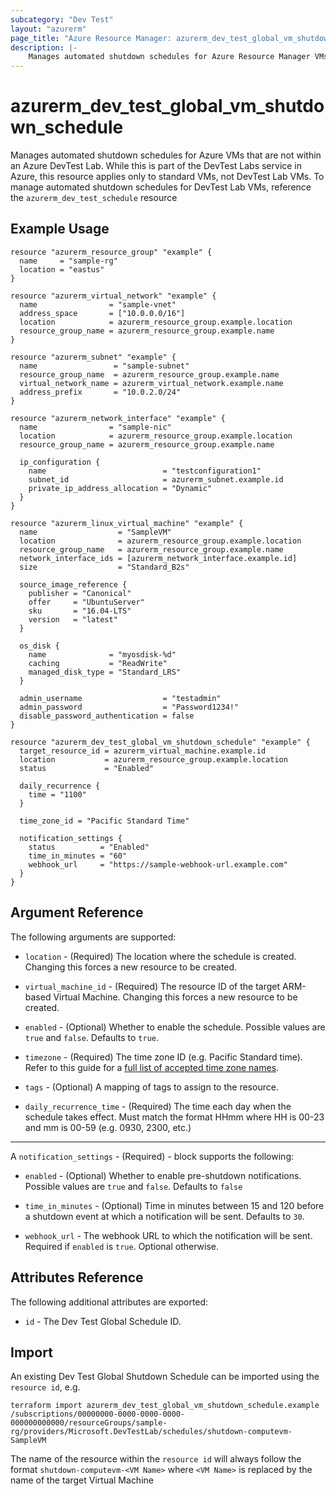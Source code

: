 ```yaml
---
subcategory: "Dev Test"
layout: "azurerm"
page_title: "Azure Resource Manager: azurerm_dev_test_global_vm_shutdown_schedule"
description: |-
    Manages automated shutdown schedules for Azure Resource Manager VMs outside of Dev Test Labs.
---
```


# azurerm_dev_test_global_vm_shutdown_schedule

Manages automated shutdown schedules for Azure VMs that are not within an Azure DevTest Lab. While this is part of the DevTest Labs service in Azure,
this resource applies only to standard VMs, not DevTest Lab VMs. To manage automated shutdown schedules for DevTest Lab VMs, reference the
`azurerm_dev_test_schedule` resource

## Example Usage

```hcl
resource "azurerm_resource_group" "example" {
  name     = "sample-rg"
  location = "eastus"
}

resource "azurerm_virtual_network" "example" {
  name                = "sample-vnet"
  address_space       = ["10.0.0.0/16"]
  location            = azurerm_resource_group.example.location
  resource_group_name = azurerm_resource_group.example.name
}

resource "azurerm_subnet" "example" {
  name                 = "sample-subnet"
  resource_group_name  = azurerm_resource_group.example.name
  virtual_network_name = azurerm_virtual_network.example.name
  address_prefix       = "10.0.2.0/24"
}

resource "azurerm_network_interface" "example" {
  name                = "sample-nic"
  location            = azurerm_resource_group.example.location
  resource_group_name = azurerm_resource_group.example.name

  ip_configuration {
    name                          = "testconfiguration1"
    subnet_id                     = azurerm_subnet.example.id
    private_ip_address_allocation = "Dynamic"
  }
}

resource "azurerm_linux_virtual_machine" "example" {
  name                  = "SampleVM"
  location              = azurerm_resource_group.example.location
  resource_group_name   = azurerm_resource_group.example.name
  network_interface_ids = [azurerm_network_interface.example.id]
  size                  = "Standard_B2s"

  source_image_reference {
    publisher = "Canonical"
    offer     = "UbuntuServer"
    sku       = "16.04-LTS"
    version   = "latest"
  }

  os_disk {
    name              = "myosdisk-%d"
    caching           = "ReadWrite"
    managed_disk_type = "Standard_LRS"
  }

  admin_username                  = "testadmin"
  admin_password                  = "Password1234!"
  disable_password_authentication = false
}

resource "azurerm_dev_test_global_vm_shutdown_schedule" "example" {
  target_resource_id = azurerm_virtual_machine.example.id
  location           = azurerm_resource_group.example.location
  status             = "Enabled"

  daily_recurrence {
    time = "1100"
  }

  time_zone_id = "Pacific Standard Time"

  notification_settings {
    status          = "Enabled"
    time_in_minutes = "60"
    webhook_url     = "https://sample-webhook-url.example.com"
  }
}
```

## Argument Reference

The following arguments are supported:

* `location` - (Required) The location where the schedule is created. Changing this forces a new resource to be created.

* `virtual_machine_id` - (Required) The resource ID of the target ARM-based Virtual Machine. Changing this forces a new resource to be created.

* `enabled` - (Optional) Whether to enable the schedule. Possible values are `true` and `false`. Defaults to `true`.

* `timezone` - (Required) The time zone ID (e.g. Pacific Standard time). Refer to this guide for a [full list of accepted time zone names](https://jackstromberg.com/2017/01/list-of-time-zones-consumed-by-azure/).

* `tags` - (Optional) A mapping of tags to assign to the resource.

* `daily_recurrence_time` - (Required) The time each day when the schedule takes effect. Must match the format HHmm where HH is 00-23 and mm is 00-59 (e.g. 0930, 2300, etc.)

---

A `notification_settings` - (Required)  - block supports the following:

* `enabled` - (Optional) Whether to enable pre-shutdown notifications. Possible values are `true` and `false`. Defaults to `false`

* `time_in_minutes` - (Optional) Time in minutes between 15 and 120 before a shutdown event at which a notification will be sent. Defaults to `30`.

* `webhook_url` - The webhook URL to which the notification will be sent. Required if `enabled` is `true`. Optional otherwise.

## Attributes Reference

The following additional attributes are exported:

* `id` - The Dev Test Global Schedule ID.

## Import

An existing Dev Test Global Shutdown Schedule can be imported using the `resource id`, e.g.

```shell
terraform import azurerm_dev_test_global_vm_shutdown_schedule.example /subscriptions/00000000-0000-0000-0000-000000000000/resourceGroups/sample-rg/providers/Microsoft.DevTestLab/schedules/shutdown-computevm-SampleVM
```

The name of the resource within the `resource id` will always follow the format `shutdown-computevm-<VM Name>` where `<VM Name>` is replaced by the name of the target Virtual Machine
